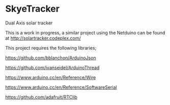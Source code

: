 # SkyeTracker
Dual Axis solar tracker

This is a work in progress, a similar project using the Netduino can be found at http://solartracker.codeplex.com/

This project requires the following libraries;

  https://github.com/bblanchon/ArduinoJson

  https://github.com/ivanseidel/ArduinoThread

  https://www.arduino.cc/en/Reference/Wire

  https://www.arduino.cc/en/Reference/SoftwareSerial

  https://github.com/adafruit/RTClib
